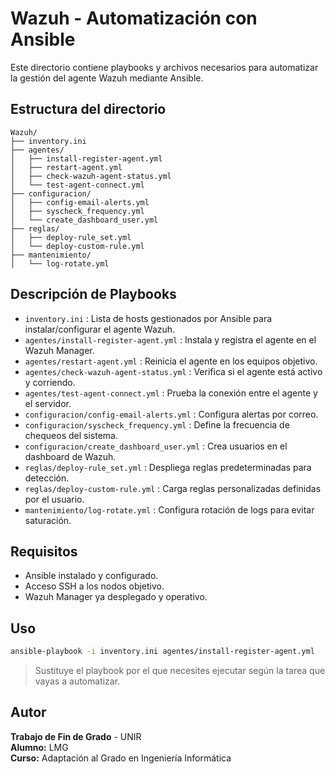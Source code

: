 # Wazuh - Automatización con Ansible

Este directorio contiene playbooks y archivos necesarios para automatizar la gestión del agente Wazuh mediante Ansible.

## Estructura del directorio

```plaintext
Wazuh/
├── inventory.ini
├── agentes/
│   ├── install-register-agent.yml
│   ├── restart-agent.yml
│   ├── check-wazuh-agent-status.yml
│   └── test-agent-connect.yml
├── configuracion/
│   ├── config-email-alerts.yml
│   ├── syscheck_frequency.yml
│   └── create_dashboard_user.yml
├── reglas/
│   ├── deploy-rule_set.yml
│   └── deploy-custom-rule.yml
├── mantenimiento/
│   └── log-rotate.yml
```


## Descripción de Playbooks

- `inventory.ini` : Lista de hosts gestionados por Ansible para instalar/configurar el agente Wazuh.
- `agentes/install-register-agent.yml` : Instala y registra el agente en el Wazuh Manager.
- `agentes/restart-agent.yml` : Reinicia el agente en los equipos objetivo.
- `agentes/check-wazuh-agent-status.yml` : Verifica si el agente está activo y corriendo.
- `agentes/test-agent-connect.yml` : Prueba la conexión entre el agente y el servidor.
- `configuracion/config-email-alerts.yml` : Configura alertas por correo.
- `configuracion/syscheck_frequency.yml` : Define la frecuencia de chequeos del sistema.
- `configuracion/create_dashboard_user.yml` : Crea usuarios en el dashboard de Wazuh.
- `reglas/deploy-rule_set.yml` : Despliega reglas predeterminadas para detección.
- `reglas/deploy-custom-rule.yml` : Carga reglas personalizadas definidas por el usuario.
- `mantenimiento/log-rotate.yml` : Configura rotación de logs para evitar saturación.

## Requisitos

- Ansible instalado y configurado.
- Acceso SSH a los nodos objetivo.
- Wazuh Manager ya desplegado y operativo.

## Uso

```bash
ansible-playbook -i inventory.ini agentes/install-register-agent.yml
```

> Sustituye el playbook por el que necesites ejecutar según la tarea que vayas a automatizar.

## Autor

**Trabajo de Fin de Grado** - UNIR  
**Alumno:** LMG  
**Curso:** Adaptación al Grado en Ingeniería Informática
